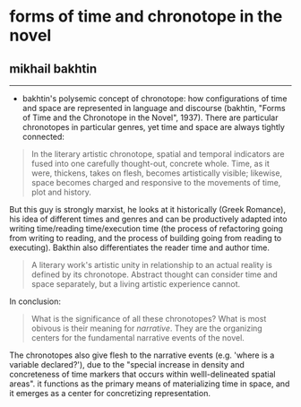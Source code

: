 # forms of time and chronotope in the novel

## mikhail bakhtin

---

- bakhtin's polysemic concept of chronotope: how configurations of time and space are represented in language and discourse (bakhtin, "Forms of Time and the Chronotope in the Novel", 1937). There are particular chronotopes in particular genres, yet time and space are always tightly connected:

> In the literary artistic chronotope, spatial and temporal indicators are fused into one carefully thought-out, concrete whole. Time, as it were, thickens, takes on flesh, becomes artistically visible; likewise, space becomes charged and responsive to the movements of time, plot and history.

But this guy is strongly marxist, he looks at it historically (Greek Romance), his idea of different times and genres and can be productively adapted into writing time/reading time/execution time (the process of refactoring going from writing to reading, and the process of building going from reading to executing). Bakthin also differentiates the reader time and author time.

> A literary work's artistic unity in relationship to an actual reality is defined by its chronotope. Abstract thought can consider time and space separately, but a living artistic experience cannot.

In conclusion:
> What is the significance of all these chronotopes? What is most obivous is their meaning for _narrative_. They are the organizing centers for the fundamental narrative events of the novel.

The chronotopes also give flesh to the narrative events (e.g. 'where is a variable declared?'), due to the "special increase in density and concreteness of time markers that occurs within welll-delineated spatial areas". it functions as the primary means of materializing time in space, and it emerges as a center for concretizing representation.
